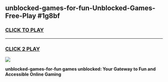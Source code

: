 
## unblocked-games-for-fun-Unblocked-Games-Free-Play #1g8bf
<h3>
<a href="https://us.freeplayer.one?title=unblocked-games-for-fun&ref=9M">CLICK TO PLAY</a></h3>
<hr>

<h3>
<a href="https://us.freeplayer.one?title=unblocked-games-for-fun&ref=9M">CLICK 2 PLAY</a>
  
</h3>

<a href="https://us.freeplayer.one?title=unblocked-games-for-fun&ref=9M"><img src="https://clearcache.store/games.png"></a>


**unblocked-games-for-fun games unblocked: Your Gateway to Fun and Accessible Online Gaming**
